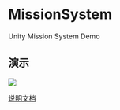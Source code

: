 # MissionSystem
Unity Mission System Demo

## 演示

![](https://img.busyo.buzz/imgUpload/20231108-002948-507.gif)

[说明文档](https://busyo.buzz/article/bcdc7baf0eb9/)